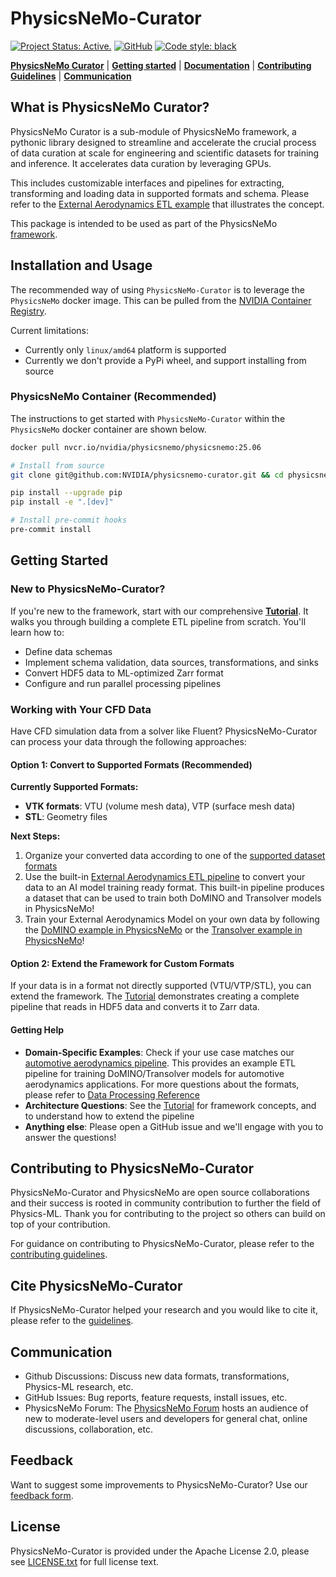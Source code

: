 # PhysicsNeMo-Curator
<!-- markdownlint-disable -->

[![Project Status: Active.](https://www.repostatus.org/badges/latest/active.svg)](https://www.repostatus.org/#active)
[![GitHub](https://img.shields.io/github/license/NVIDIA/physicsnemo)](https://github.com/NVIDIA/physicsnemo/blob/master/LICENSE.txt)
[![Code style: black](https://img.shields.io/badge/code%20style-black-000000.svg)](https://github.com/psf/black)
<!-- markdownlint-enable -->
[**PhysicsNeMo Curator**](#what-is-physicsnemo-curator)
| [**Getting started**](#getting-started)
| [**Documentation**](https://docs.nvidia.com/deeplearning/physicsnemo/physicsnemo-core/index.html)
| [**Contributing Guidelines**](#contributing-to-physicsnemo-curator)
| [**Communication**](#communication)

## What is PhysicsNeMo Curator?

PhysicsNeMo Curator is a sub-module of PhysicsNeMo framework, a pythonic library
designed to streamline and accelerate the crucial process of data curation at
scale for engineering and scientific datasets for training and inference.
It accelerates data curation by leveraging GPUs.

This includes customizable interfaces and pipelines for extracting, transforming
and loading data in supported formats and schema.
Please refer to the [External Aerodynamics ETL example](examples/external_aerodynamics/README.md)
that illustrates the concept.

This package is intended to be used as part of the PhysicsNeMo [framework](https://github.com/NVIDIA/physicsnemo/blob/main/README.md).

## Installation and Usage

The recommended way of using `PhysicsNeMo-Curator` is to leverage the `PhysicsNeMo` docker image.
This can be pulled from the
[NVIDIA Container Registry](https://catalog.ngc.nvidia.com/orgs/nvidia/teams/physicsnemo/containers/physicsnemo).

Current limitations:

- Currently only `linux/amd64` platform is supported
- Currently we don't provide a PyPi wheel, and support installing from source

### PhysicsNeMo Container (Recommended)

The instructions to get started with `PhysicsNeMo-Curator` within the `PhysicsNeMo` docker container are shown below.

```bash
docker pull nvcr.io/nvidia/physicsnemo/physicsnemo:25.06

# Install from source
git clone git@github.com:NVIDIA/physicsnemo-curator.git && cd physicsnemo-curator

pip install --upgrade pip
pip install -e ".[dev]"

# Install pre-commit hooks
pre-commit install
```

## Getting Started

### New to PhysicsNeMo-Curator?

If you're new to the framework, start with our comprehensive [**Tutorial**](./examples/tutorials/etl_hdf5_to_zarr/hdf5_to_zarr.ipynb).
It walks you through building a complete ETL pipeline from scratch. You'll learn how to:

- Define data schemas
- Implement schema validation, data sources, transformations, and sinks
- Convert HDF5 data to ML-optimized Zarr format
- Configure and run parallel processing pipelines

### Working with Your CFD Data

Have CFD simulation data from a solver like Fluent?
PhysicsNeMo-Curator can process your data through the following approaches:

#### Option 1: Convert to Supported Formats (Recommended)

**Currently Supported Formats:**

- **VTK formats**: VTU (volume mesh data), VTP (surface mesh data)
- **STL**: Geometry files

**Next Steps:**

1. Organize your converted data according to one of the [supported dataset formats](examples/external_aerodynamics/External_Aero_Data_Processing_Reference.md#input-data-structure)
2. Use the built-in [External Aerodynamics ETL pipeline](examples/external_aerodynamics/README.md)
to convert your data to an AI model training ready format.
This built-in pipeline produces a dataset that can be used to train both DoMINO and Transolver models in PhysicsNeMo!
3. Train your External Aerodynamics Model on your own data by following the [DoMINO example in PhysicsNeMo](https://github.com/NVIDIA/physicsnemo/tree/main/examples/cfd/external_aerodynamics/domino)
or the [Transolver example in PhysicsNeMo](https://github.com/NVIDIA/physicsnemo/tree/main/examples/cfd/external_aerodynamics/transolver)!

#### Option 2: Extend the Framework for Custom Formats

If your data is in a format not directly supported (VTU/VTP/STL), you can extend the framework.
The [Tutorial](./examples/tutorials/etl_hdf5_to_zarr/hdf5_to_zarr.ipynb)
demonstrates creating a complete pipeline that reads in HDF5 data and converts it to Zarr data.

#### Getting Help

- **Domain-Specific Examples**: Check if your use case matches our [automotive aerodynamics pipeline](./physicsnemo_curator/examples/external_aerodynamics/README.md).
This provides an example ETL pipeline for training DoMINO/Transolver models for automotive aerodynamics applications.
For more questions about the formats, please refer to [Data Processing Reference](./physicsnemo_curator/examples/external_aerodynamics/External_Aero_Data_Processing_Reference.md)
- **Architecture Questions**: See the [Tutorial](./examples/tutorials/etl_hdf5_to_zarr/hdf5_to_zarr.ipynb)
for framework concepts, and to understand how to extend the pipeline
- **Anything else**: Please open a GitHub issue and we'll engage with you to answer the questions!

## Contributing to PhysicsNeMo-Curator

PhysicsNeMo-Curator and PhysicsNeMo are open source collaborations and their
success is rooted in community contribution to further the field of Physics-ML.
Thank you for contributing to the project so others can build on top of your
contribution.

For guidance on contributing to PhysicsNeMo-Curator, please refer to the
[contributing guidelines](CONTRIBUTING.md).

## Cite PhysicsNeMo-Curator

If PhysicsNeMo-Curator helped your research and you would like to cite it,
please refer to the [guidelines](https://github.com/NVIDIA/physicsnemo/blob/main/CITATION.cff).

## Communication

- Github Discussions: Discuss new data formats, transformations, Physics-ML
research, etc.
- GitHub Issues: Bug reports, feature requests, install issues, etc.
- PhysicsNeMo Forum: The [PhysicsNeMo Forum](https://forums.developer.nvidia.com/t/welcome-to-the-physicsnemo-ml-model-framework-forum/178556)
hosts an audience of new to moderate-level users and developers for
general chat, online discussions, collaboration, etc.

## Feedback

Want to suggest some improvements to PhysicsNeMo-Curator? Use our
[feedback form](https://docs.google.com/forms/d/e/1FAIpQLSfX4zZ0Lp7MMxzi3xqvzX4IQDdWbkNh5H_a_clzIhclE2oSBQ/viewform?usp=sf_link).

## License

PhysicsNeMo-Curator is provided under the Apache License 2.0, please see
[LICENSE.txt](./LICENSE.txt) for full license text.
